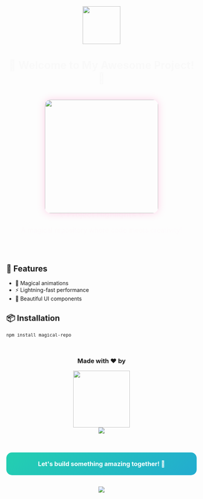 <!-- Greetings Animation -->
<div align="center">
  <img src="https://media.giphy.com/media/v1.Y2lkPTc5MGI3NjExY2NkYmE2YzQwMjYwN2EwNDFjODM0YmE0YzM5YjJmYTcyNTM5N2Q5YSZlcD12MV9pbnRlcm5hbF9naWZzX2dpZklkJmN0PWc/3o7aTskHEUdgCQAXde/giphy.gif" width="100px">
  <h1 style="animation: fadeIn 2s;">🌟 Welcome to My Awesome Project! 🌟</h1>
</div>

<!-- Anime GIF Section -->
<div align="center" style="margin: 40px 0;">
  <img src="https://media.giphy.com/media/ASd0Ukj0y3qMM/giphy.gif" width="300" style="border-radius: 15px; box-shadow: 0 0 20px rgba(255,105,180,0.3); transition: transform 0.3s;" onmouseover="this.style.transform='scale(1.05)'" onmouseout="this.style.transform='scale(1)'">
</div>

<!-- Animated Text Sections -->
<div align="center" style="animation: slideIn 1.5s;">
  <h2 style="color: #ff69b4; text-shadow: 2px 2px 4px rgba(0,0,0,0.2);">✨ Project Highlights ✨</h2>
  <p style="font-size: 18px; animation: colorShift 3s infinite;">A magical repository where code meets creativity!</p>
</div>

<!-- Feature List with Hover Effects -->
<div style="animation: fadeInUp 2s;">
  <h2>🚀 Features</h2>
  <ul>
    <li style="transition: all 0.3s;" onmouseover="this.style.paddingLeft='20px'" onmouseout="this.style.paddingLeft='0'">🌈 Magical animations</li>
    <li style="transition: all 0.3s;" onmouseover="this.style.paddingLeft='20px'" onmouseout="this.style.paddingLeft='0'">⚡ Lightning-fast performance</li>
    <li style="transition: all 0.3s;" onmouseover="this.style.paddingLeft='20px'" onmouseout="this.style.paddingLeft='0'">🎨 Beautiful UI components</li>
  </ul>
</div>

<!-- Installation Section with Animation -->
<div style="animation: pulse 2s infinite;">
  <h2>📦 Installation</h2>
  <pre><code>npm install magical-repo</code></pre>
</div>

<!-- Contributors Section -->
<div align="center" style="margin-top: 50px;">
  <h3>Made with ❤️ by</h3>
  <img src="https://media.giphy.com/media/26xBwdIuRJiAIqHwA/giphy.gif" width="150">
  <br>
  <a href="https://github.com/yourusername">
    <img src="https://img.shields.io/badge/Contributor-YourName-pink?style=for-the-badge&logo=github" style="transition: transform 0.3s;" onmouseover="this.style.transform='rotate(5deg)'" onmouseout="this.style.transform='rotate(0)'">
  </a>
</div>

<!-- Custom CSS Animations -->
<style>
  @keyframes fadeIn {
    from { opacity: 0; }
    to { opacity: 1; }
  }
  
  @keyframes slideIn {
    from { transform: translateY(-50px); opacity: 0; }
    to { transform: translateY(0); opacity: 1; }
  }
  
  @keyframes colorShift {
    0% { color: #ff69b4; }
    50% { color: #7b68ee; }
    100% { color: #ff69b4; }
  }
  
  @keyframes pulse {
    0% { transform: scale(1); }
    50% { transform: scale(1.02); }
    100% { transform: scale(1); }
  }
  
  @keyframes gradientBG {
    0% { background-position: 0% 50%; }
    50% { background-position: 100% 50%; }
    100% { background-position: 0% 50%; }
  }
</style>

<!-- Animated Footer -->
<div align="center" style="margin-top: 50px; animation: gradientBG 5s ease infinite; background: linear-gradient(-45deg, #ee7752, #e73c7e, #23a6d5, #23d5ab); background-size: 400% 400%; padding: 20px; border-radius: 15px;">
  <h3 style="color: white; margin: 0;">Let's build something amazing together! 🚀</h3>
</div>

<div align="center" style="margin-top: 30px;">
  <a href="#">
    <img src="https://img.shields.io/badge/Star-If%20You%20Like%20It!-yellow?style=for-the-badge" style="transition: transform 0.3s;" onmouseover="this.style.transform='scale(1.1)'" onmouseout="this.style.transform='scale(1)'">
  </a>
</div>

